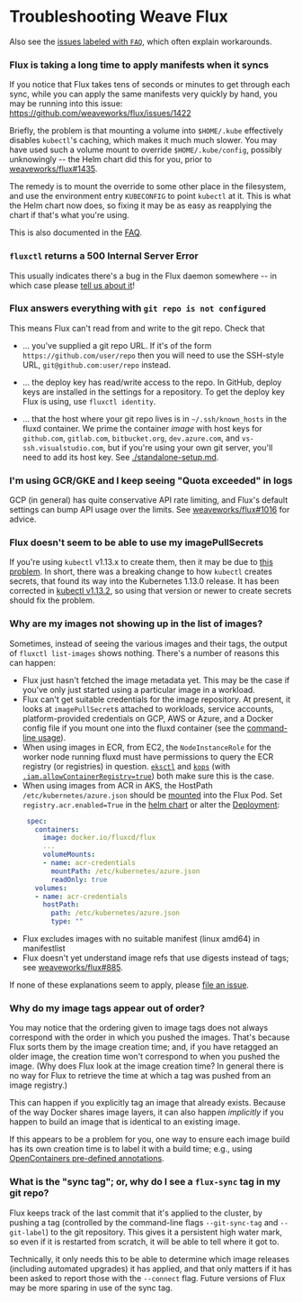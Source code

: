 # Troubleshooting Weave Flux

Also see the [issues labeled with
`FAQ`](https://github.com/weaveworks/flux/labels/FAQ), which often
explain workarounds.

### Flux is taking a long time to apply manifests when it syncs

If you notice that Flux takes tens of seconds or minutes to get
through each sync, while you can apply the same manifests very quickly
by hand, you may be running into this issue:
https://github.com/weaveworks/flux/issues/1422

Briefly, the problem is that mounting a volume into `$HOME/.kube`
effectively disables `kubectl`'s caching, which makes it much much
slower. You may have used such a volume mount to override
`$HOME/.kube/config`, possibly unknowingly -- the Helm chart did this
for you, prior to
[weaveworks/flux#1435](https://github.com/weaveworks/flux/pull/1435).

The remedy is to mount the override to some other place in the
filesystem, and use the environment entry `KUBECONFIG` to point
`kubectl` at it. This is what the Helm chart now does, so fixing it
may be as easy as reapplying the chart if that's what you're using.

This is also documented in the
[FAQ](./faq.md#can-i-change-the-namespace-flux-puts-things-in-by-default).

### `fluxctl` returns a 500 Internal Server Error

This usually indicates there's a bug in the Flux daemon somewhere -- in which case please [tell us about it](https://github.com/weaveworks/flux/issues/new)!

### Flux answers everything with `git repo is not configured`

This means Flux can't read from and write to the git repo. Check that

 - ... you've supplied a git repo URL. If it's of the form
   `https://github.com/user/repo` then you will need to use the
   SSH-style URL, `git@github.com:user/repo` instead.

 - ... the deploy key has read/write access to the repo. In
   GitHub, deploy keys are installed in the settings for a
   repository. To get the deploy key Flux is using, use `fluxctl
   identity`.

 - ... that the host where your git repo lives is in
   `~/.ssh/known_hosts` in the fluxd container. We prime the container
   _image_ with host keys for `github.com`, `gitlab.com`, `bitbucket.org`, `dev.azure.com`, and `vs-ssh.visualstudio.com`, but if you're using your own git server, you'll
   need to add its host key. See
   [./standalone-setup.md](./standalone-setup.md#using-a-private-git-host).

### I'm using GCR/GKE and I keep seeing "Quota exceeded" in logs

GCP (in general) has quite conservative API rate limiting, and Flux's
default settings can bump API usage over the limits. See
[weaveworks/flux#1016](https://github.com/weaveworks/flux/issues/1016)
for advice.

### Flux doesn't seem to be able to use my imagePullSecrets

If you're using `kubectl` v1.13.x to create them, then it may be due
to [this problem](https://github.com/weaveworks/flux/issues/1596). In
short, there was a breaking change to how `kubectl` creates secrets,
that found its way into the Kubernetes 1.13.0 release. It has been
corrected in [kubectl
v1.13.2](https://github.com/kubernetes/kubernetes/blob/master/CHANGELOG-1.13.md#changelog-since-v1131),
so using that version or newer to create secrets should fix the
problem.

### Why are my images not showing up in the list of images?

Sometimes, instead of seeing the various images and their tags, the
output of `fluxctl list-images` shows nothing. There's a number of
reasons this can happen:

 - Flux just hasn't fetched the image metadata yet. This may be the case
   if you've only just started using a particular image in a workload.
 - Flux can't get suitable credentials for the image repository. At
   present, it looks at `imagePullSecret`s attached to workloads,
   service accounts, platform-provided credentials on GCP, AWS or Azure, and
   a Docker config file if you mount one into the fluxd container (see
   the [command-line usage](./daemon.md)).
 - When using images in ECR, from EC2, the `NodeInstanceRole` for the
   worker node running fluxd must have permissions to query the ECR
   registry (or registries) in
   question. [`eksctl`](https://github.com/weaveworks/eksctl) and
   [`kops`](https://github.com/kubernetes/kops) (with
   [`.iam.allowContainerRegistry=true`](https://github.com/kubernetes/kops/blob/master/docs/iam_roles.md#iam-roles))
   both make sure this is the case.
 - When using images from ACR in AKS, the HostPath `/etc/kubernetes/azure.json`
   should be [mounted](https://kubernetes.io/docs/concepts/storage/volumes/) into the Flux Pod.
   Set `registry.acr.enabled=True` in the [helm chart](../chart/flux/README.md)
   or alter the [Deployment](../deploy/flux-deployment.yaml):
   ```yaml
    spec:
      containers:
        image: docker.io/fluxcd/flux
        ...
        volumeMounts:
        - name: acr-credentials
          mountPath: /etc/kubernetes/azure.json
          readOnly: true
      volumes:
      - name: acr-credentials
        hostPath:
          path: /etc/kubernetes/azure.json
          type: ""
   ```
 - Flux excludes images with no suitable manifest (linux amd64) in manifestlist
 - Flux doesn't yet understand image refs that use digests instead of
   tags; see
   [weaveworks/flux#885](https://github.com/weaveworks/flux/issues/885).

If none of these explanations seem to apply, please
[file an issue](https://github.com/weaveworks/flux/issues/new).

### Why do my image tags appear out of order?

You may notice that the ordering given to image tags does not always
correspond with the order in which you pushed the images. That's
because Flux sorts them by the image creation time; and, if you have
retagged an older image, the creation time won't correspond to when
you pushed the image. (Why does Flux look at the image creation time?
In general there is no way for Flux to retrieve the time at which a
tag was pushed from an image registry.)

This can happen if you explicitly tag an image that already
exists. Because of the way Docker shares image layers, it can also
happen _implicitly_ if you happen to build an image that is identical
to an existing image.

If this appears to be a problem for you, one way to ensure each image
build has its own creation time is to label it with a build time;
e.g., using
[OpenContainers pre-defined annotations](https://github.com/opencontainers/image-spec/blob/master/annotations.md#pre-defined-annotation-keys).

### What is the "sync tag"; or, why do I see a `flux-sync` tag in my git repo?

Flux keeps track of the last commit that it's applied to the cluster,
by pushing a tag (controlled by the command-line flags
`--git-sync-tag` and `--git-label`) to the git repository. This gives
it a persistent high water mark, so even if it is restarted from
scratch, it will be able to tell where it got to.

Technically, it only needs this to be able to determine which image
releases (including automated upgrades) it has applied, and that only
matters if it has been asked to report those with the `--connect`
flag. Future versions of Flux may be more sparing in use of the sync
tag.

